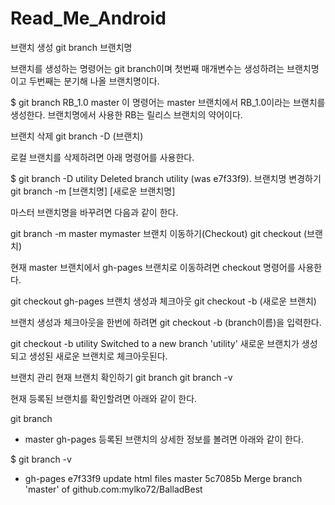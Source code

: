 # Read_Me_Android
브랜치 생성
git branch 브랜치명

브랜치를 생성하는 명령어는 git branch이며 첫번째 매개변수는 생성하려는 브랜치명이고 두번째는 분기해 나올 브랜치명이다.

$ git branch RB_1.0 master
이 명령어는 master 브랜치에서 RB_1.0이라는 브랜치를 생성한다. 브랜치명에서 사용한 RB는 릴리스 브랜치의 약어이다.

브랜치 삭제
git branch -D (브랜치)

로컬 브랜치를 삭제하려면 아래 명령어를 사용한다.

$ git branch -D utility
Deleted branch utility (was e7f33f9).
브랜치명 변경하기
git branch -m [브랜치명] [새로운 브랜치명]

마스터 브랜치명을 바꾸려면 다음과 같이 한다.

git branch -m master mymaster
브랜치 이동하기(Checkout)
git checkout (브랜치)

현재 master 브랜치에서 gh-pages 브랜치로 이동하려면 checkout 명령어를 사용한다.

git checkout gh-pages
브랜치 생성과 체크아웃
git checkout -b (새로운 브랜치)

브랜치 생성과 체크아웃을 한번에 하려면 git checkout -b (branch이름)을 입력한다.

git checkout -b utility
Switched to a new branch 'utility'
새로운 브랜치가 생성되고 생성된 새로운 브랜치로 체크아웃된다.

브랜치 관리
현재 브랜치 확인하기
git branch
git branch -v

현재 등록된 브랜치를 확인할려면 아래와 같이 한다.

git branch
* master
  gh-pages
등록된 브랜치의 상세한 정보를 볼려면 아래와 같이 한다.

$ git branch -v
* gh-pages e7f33f9 update html files
  master   5c7085b Merge branch 'master' of github.com:mylko72/BalladBest
